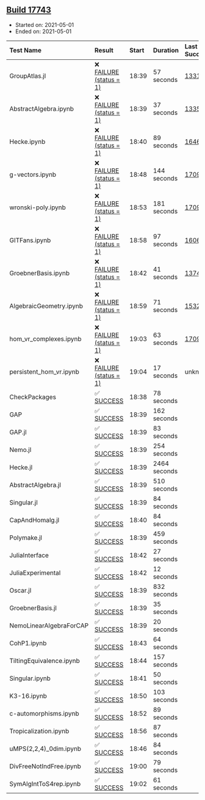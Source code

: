 ## [Build 17743](https://oscarci.mathematik.uni-kl.de/job/oscar/17743/)

* Started on: 2021-05-01
* Ended on: 2021-05-01

| Test Name    | Result | Start | Duration | Last Success | First Failure |
|:-------------|:-------|:------|:---------|:-------------|:--------------|
| GroupAtlas.jl | ❌ [FAILURE (status = 1)](https://oscarci.mathematik.uni-kl.de/job/oscar/17743/artifact/logs/build-17743/GroupAtlas.jl.log) | 18:39 | 57 seconds | [13311](https://oscarci.mathematik.uni-kl.de/job/oscar/13311/) | [13312](https://oscarci.mathematik.uni-kl.de/job/oscar/13312/) |
| AbstractAlgebra.ipynb | ❌ [FAILURE (status = 1)](https://oscarci.mathematik.uni-kl.de/job/oscar/17743/artifact/logs/build-17743/AbstractAlgebra.ipynb.log) | 18:39 | 37 seconds | [13355](https://oscarci.mathematik.uni-kl.de/job/oscar/13355/) | [13356](https://oscarci.mathematik.uni-kl.de/job/oscar/13356/) |
| Hecke.ipynb | ❌ [FAILURE (status = 1)](https://oscarci.mathematik.uni-kl.de/job/oscar/17743/artifact/logs/build-17743/Hecke.ipynb.log) | 18:40 | 89 seconds | [16463](https://oscarci.mathematik.uni-kl.de/job/oscar/16463/) | [16464](https://oscarci.mathematik.uni-kl.de/job/oscar/16464/) |
| g-vectors.ipynb | ❌ [FAILURE (status = 1)](https://oscarci.mathematik.uni-kl.de/job/oscar/17743/artifact/logs/build-17743/g-vectors.ipynb.log) | 18:48 | 144 seconds | [17099](https://oscarci.mathematik.uni-kl.de/job/oscar/17099/) | [17100](https://oscarci.mathematik.uni-kl.de/job/oscar/17100/) |
| wronski-poly.ipynb | ❌ [FAILURE (status = 1)](https://oscarci.mathematik.uni-kl.de/job/oscar/17743/artifact/logs/build-17743/wronski-poly.ipynb.log) | 18:53 | 181 seconds | [17098](https://oscarci.mathematik.uni-kl.de/job/oscar/17098/) | [17099](https://oscarci.mathematik.uni-kl.de/job/oscar/17099/) |
| GITFans.ipynb | ❌ [FAILURE (status = 1)](https://oscarci.mathematik.uni-kl.de/job/oscar/17743/artifact/logs/build-17743/GITFans.ipynb.log) | 18:58 | 97 seconds | [16068](https://oscarci.mathematik.uni-kl.de/job/oscar/16068/) | [16069](https://oscarci.mathematik.uni-kl.de/job/oscar/16069/) |
| GroebnerBasis.ipynb | ❌ [FAILURE (status = 1)](https://oscarci.mathematik.uni-kl.de/job/oscar/17743/artifact/logs/build-17743/GroebnerBasis.ipynb.log) | 18:42 | 41 seconds | [13748](https://oscarci.mathematik.uni-kl.de/job/oscar/13748/) | [13749](https://oscarci.mathematik.uni-kl.de/job/oscar/13749/) |
| AlgebraicGeometry.ipynb | ❌ [FAILURE (status = 1)](https://oscarci.mathematik.uni-kl.de/job/oscar/17743/artifact/logs/build-17743/AlgebraicGeometry.ipynb.log) | 18:59 | 71 seconds | [15322](https://oscarci.mathematik.uni-kl.de/job/oscar/15322/) | [15323](https://oscarci.mathematik.uni-kl.de/job/oscar/15323/) |
| hom_vr_complexes.ipynb | ❌ [FAILURE (status = 1)](https://oscarci.mathematik.uni-kl.de/job/oscar/17743/artifact/logs/build-17743/hom_vr_complexes.ipynb.log) | 19:03 | 63 seconds | [17099](https://oscarci.mathematik.uni-kl.de/job/oscar/17099/) | [17100](https://oscarci.mathematik.uni-kl.de/job/oscar/17100/) |
| persistent_hom_vr.ipynb | ❌ [FAILURE (status = 1)](https://oscarci.mathematik.uni-kl.de/job/oscar/17743/artifact/logs/build-17743/persistent_hom_vr.ipynb.log) | 19:04 | 17 seconds | unknown | unknown |
| CheckPackages | ✅ [SUCCESS](https://oscarci.mathematik.uni-kl.de/job/oscar/17743/artifact/logs/build-17743/CheckPackages.log) | 18:38 | 78 seconds |  |  |
| GAP | ✅ [SUCCESS](https://oscarci.mathematik.uni-kl.de/job/oscar/17743/artifact/logs/build-17743/GAP.log) | 18:39 | 162 seconds |  |  |
| GAP.jl | ✅ [SUCCESS](https://oscarci.mathematik.uni-kl.de/job/oscar/17743/artifact/logs/build-17743/GAP.jl.log) | 18:39 | 83 seconds |  |  |
| Nemo.jl | ✅ [SUCCESS](https://oscarci.mathematik.uni-kl.de/job/oscar/17743/artifact/logs/build-17743/Nemo.jl.log) | 18:39 | 254 seconds |  |  |
| Hecke.jl | ✅ [SUCCESS](https://oscarci.mathematik.uni-kl.de/job/oscar/17743/artifact/logs/build-17743/Hecke.jl.log) | 18:39 | 2464 seconds |  |  |
| AbstractAlgebra.jl | ✅ [SUCCESS](https://oscarci.mathematik.uni-kl.de/job/oscar/17743/artifact/logs/build-17743/AbstractAlgebra.jl.log) | 18:39 | 510 seconds |  |  |
| Singular.jl | ✅ [SUCCESS](https://oscarci.mathematik.uni-kl.de/job/oscar/17743/artifact/logs/build-17743/Singular.jl.log) | 18:39 | 84 seconds |  |  |
| CapAndHomalg.jl | ✅ [SUCCESS](https://oscarci.mathematik.uni-kl.de/job/oscar/17743/artifact/logs/build-17743/CapAndHomalg.jl.log) | 18:40 | 84 seconds |  |  |
| Polymake.jl | ✅ [SUCCESS](https://oscarci.mathematik.uni-kl.de/job/oscar/17743/artifact/logs/build-17743/Polymake.jl.log) | 18:39 | 459 seconds |  |  |
| JuliaInterface | ✅ [SUCCESS](https://oscarci.mathematik.uni-kl.de/job/oscar/17743/artifact/logs/build-17743/JuliaInterface.log) | 18:42 | 27 seconds |  |  |
| JuliaExperimental | ✅ [SUCCESS](https://oscarci.mathematik.uni-kl.de/job/oscar/17743/artifact/logs/build-17743/JuliaExperimental.log) | 18:42 | 12 seconds |  |  |
| Oscar.jl | ✅ [SUCCESS](https://oscarci.mathematik.uni-kl.de/job/oscar/17743/artifact/logs/build-17743/Oscar.jl.log) | 18:39 | 832 seconds |  |  |
| GroebnerBasis.jl | ✅ [SUCCESS](https://oscarci.mathematik.uni-kl.de/job/oscar/17743/artifact/logs/build-17743/GroebnerBasis.jl.log) | 18:39 | 35 seconds |  |  |
| NemoLinearAlgebraForCAP | ✅ [SUCCESS](https://oscarci.mathematik.uni-kl.de/job/oscar/17743/artifact/logs/build-17743/NemoLinearAlgebraForCAP.log) | 18:39 | 20 seconds |  |  |
| CohP1.ipynb | ✅ [SUCCESS](https://oscarci.mathematik.uni-kl.de/job/oscar/17743/artifact/logs/build-17743/CohP1.ipynb.log) | 18:43 | 64 seconds |  |  |
| TiltingEquivalence.ipynb | ✅ [SUCCESS](https://oscarci.mathematik.uni-kl.de/job/oscar/17743/artifact/logs/build-17743/TiltingEquivalence.ipynb.log) | 18:44 | 157 seconds |  |  |
| Singular.ipynb | ✅ [SUCCESS](https://oscarci.mathematik.uni-kl.de/job/oscar/17743/artifact/logs/build-17743/Singular.ipynb.log) | 18:41 | 50 seconds |  |  |
| K3-16.ipynb | ✅ [SUCCESS](https://oscarci.mathematik.uni-kl.de/job/oscar/17743/artifact/logs/build-17743/K3-16.ipynb.log) | 18:50 | 103 seconds |  |  |
| c-automorphisms.ipynb | ✅ [SUCCESS](https://oscarci.mathematik.uni-kl.de/job/oscar/17743/artifact/logs/build-17743/c-automorphisms.ipynb.log) | 18:52 | 89 seconds |  |  |
| Tropicalization.ipynb | ✅ [SUCCESS](https://oscarci.mathematik.uni-kl.de/job/oscar/17743/artifact/logs/build-17743/Tropicalization.ipynb.log) | 18:56 | 87 seconds |  |  |
| uMPS(2,2,4)_0dim.ipynb | ✅ [SUCCESS](https://oscarci.mathematik.uni-kl.de/job/oscar/17743/artifact/logs/build-17743/uMPS-2-2-4-_0dim.ipynb.log) | 18:46 | 84 seconds |  |  |
| DivFreeNotIndFree.ipynb | ✅ [SUCCESS](https://oscarci.mathematik.uni-kl.de/job/oscar/17743/artifact/logs/build-17743/DivFreeNotIndFree.ipynb.log) | 19:00 | 79 seconds |  |  |
| SymAlgIntToS4rep.ipynb | ✅ [SUCCESS](https://oscarci.mathematik.uni-kl.de/job/oscar/17743/artifact/logs/build-17743/SymAlgIntToS4rep.ipynb.log) | 19:02 | 61 seconds |  |  |
